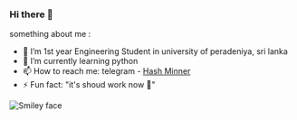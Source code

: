 ### Hi there  👋


something about me :

- 🔭 I’m 1st year Engineering Student in university of peradeniya, sri lanka 
- 🌱 I’m currently learning python 
- 📫 How to reach me: telegram - [Hash Minner](https://t.me/kinu6)
- ⚡ Fun fact: "it's shoud work now 🤣"

<img src="https://github-readme-stats.vercel.app/api?username=kalanakt&&show_icons=true&title_color=ffffff&icon_color=bb2acf&text_color=daf7dc&bg_color=08088A" alt="Smiley face">
